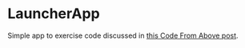 # LauncherApp

Simple app to exercise code discussed in [this Code From Above post](http://codefromabove.com/2015/01/os-x-launching-another-application-programmatically/).
